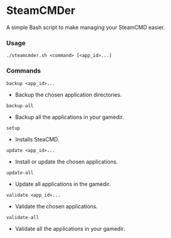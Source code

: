 # SteamCMDer

A simple Bash script to make managing your SteamCMD easier.

### Usage

`./steamcmder.sh <command> [<app_id>...]`

### Commands

`backup <app_id>...`

- Backup the chosen application directories.

`backup-all`

- Backup all the applications in your gamedir.

`setup`

- Installs SteaCMD.

`update <app_id>...`

- Install or update the chosen applications.

`update-all`

- Update all applications in the gamedir.

`validate <app_id>...`

- Validate the chosen applications.

`validate-all`

- Validate all the applications in your gamedir.
